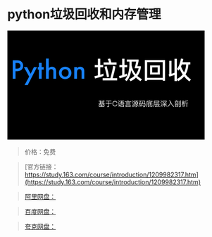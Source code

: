 # python垃圾回收和内存管理

![img](../../../assets/study163/free/8bb4db0afa1842cfa136973d0729d212.png)

> 价格：免费

> [官方链接：https://study.163.com/course/introduction/1209982317.htm](https://study.163.com/course/introduction/1209982317.htm)

> [阿里网盘：]()

> [百度网盘：]()

> [夸克网盘：]()

